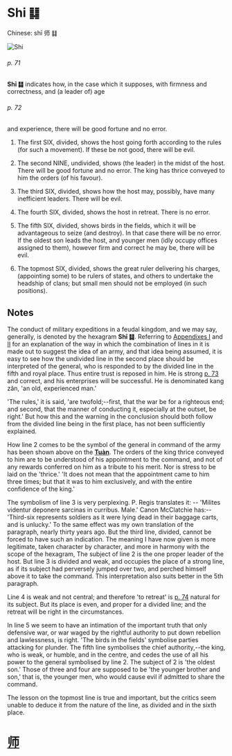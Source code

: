 # Shi ䷆

Chinese: shī 师 ䷆

![Shi](https://88o.io/wp-content/uploads/2018/09/07-e5b888shi.jpg)

###### p. 71

**Shī ䷆** indicates how, in the case which it supposes, with firmness and correctness, and (a leader of) age

###### p. 72

and experience, there will be good fortune and no error.

1. The first SIX, divided, shows the host going forth according to the rules (for such a movement). If these be not good, there will be evil.

2. The second NINE, undivided, shows (the leader) in the midst of the host. There will be good fortune and no error. The king has thrice conveyed to him the orders (of his favour).

3. The third SIX, divided, shows how the host may, possibly, have many inefficient leaders. There will be evil.

4. The fourth SIX, divided, shows the host in retreat. There is no error.

5. The fifth SIX, divided, shows birds in the fields, which it will be advantageous to seize (and destroy). In that case there will be no error. If the oldest son leads the host, and younger men (idly occupy offices assigned to them), however firm and correct he may be, there will be evil.

6. The topmost SIX, divided, shows the great ruler delivering his charges, (appointing some) to be rulers of states, and others to undertake the headship of clans; but small men should not be employed (in such positions).

## Notes

The conduct of military expeditions in a feudal kingdom, and we may say, generally, is denoted by the hexagram **Shī ䷆**.
Referring to [Appendixes I](appendix01s1.md) and [II](appendix02s1.md) for an explanation of the way in which the combination of lines in it is made out to suggest the idea of an army, and that idea being assumed, it is easy to see how the undivided line in the second place should be interpreted of the general, who is responded to by the divided line in the fifth and royal place. Thus entire trust is reposed in him. He is strong [p. 73](e6af94bi.md#p-73) and correct, and his enterprises will be successful. He is denominated kang zăn, 'an old, experienced man.'

'The rules,' it is said, 'are twofold;--first, that the war be for a righteous end; and second, that the manner of conducting it, especially at the outset, be right.' But how this and the warning in the conclusion should both follow from the divided line being in the first place, has not been sufficiently explained.

How line 2 comes to be the symbol of the general in command of the army has been shown above on the [**Tuàn**](https://en.wikipedia.org/wiki/Ten_Wings). The orders of the king thrice conveyed to him are to be understood of his appointment to the command, and not of any rewards conferred on him as a tribute to his merit. Nor is stress to be laid on the 'thrice.' 'It does not mean that the appointment came to him three times; but that it was to him exclusively, and with the entire confidence of the king.'

The symbolism of line 3 is very perplexing. P. Regis translates it: -- 'Milites videntur deponere sarcinas in curribus. Male.' Canon McClatchie has:--'Third-six represents soldiers as it were lying dead in their baggage carts, and is unlucky.' To the same effect was my own translation of the paragraph, nearly thirty years ago. But the third line, divided, cannot be forced to have such an indication. The meaning I have now given is more legitimate, taken character by character, and more in harmony with the scope of the hexagram, The subject of line 2 is the one proper leader of the host. But line 3 is divided and weak, and occupies the place of a strong line, as if its subject had perversely jumped over two, and perched himself above it to take the command. This interpretation also suits better in the 5th paragraph.

Line 4 is weak and not central; and therefore 'to retreat' is [p. 74](e6af94bi.md#p-74) natural for its subject. But its place is even, and proper for a divided line; and the retreat will be right in the circumstances.

In line 5 we seem to have an intimation of the important truth that only defensive war, or war waged by the rightful authority to put down rebellion and lawlessness, is right. 'The birds in the fields' symbolise parties attacking for plunder. The fifth line symbolises the chief authority,--the king, who is weak, or humble, and in the centre, and cedes the use of all his power to the general symbolised by line 2. The subject of 2 is 'the oldest son.' Those of three and four are supposed to be 'the younger brother and son,' that is, the younger men, who would cause evil if admitted to share the command.

The lesson on the topmost line is true and important, but the critics seem unable to deduce it from the nature of the line, as divided and in the sixth place.

# [师](./e5b888shi_cn.md)
